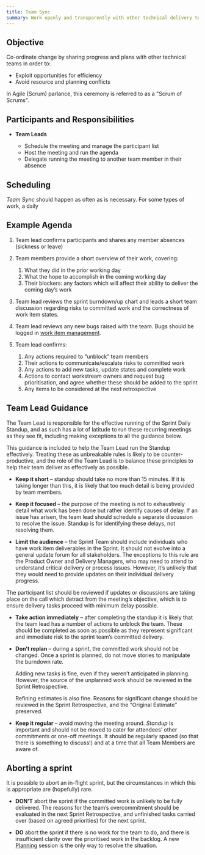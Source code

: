 ```yaml
---
title: Team Sync
summary: Work openly and transparently with other technical delivery teams to proactively identify opportunities and resolve conflicts.
---
```

## Objective 
Co-ordinate change by sharing progress and plans with other technical teams in order to:
 * Exploit opportunities for efficiency
 * Avoid resource and planning conflicts

In Agile (Scrum) parlance, this ceremony is referred to as a "Scrum of Scrums".

## Participants and Responsibilities 

 * **Team Leads**

    * Schedule the meeting and manage the participant list
    * Host the meeting and run the agenda
    * Delegate running the meeting to another team member in their absence

## Scheduling  
_Team Sync_ should happen as often as is necessary. For some types of work, a daily 

## Example Agenda 

 1. Team lead confirms participants and shares any member absences (sickness or leave) 
 2. Team members provide a short overview of their work, covering: 

     1. What they did in the prior working day 
     2. What the hope to accomplish in the coming working day 
     3. Their blockers: any factors which will affect their ability to deliver the coming day’s work 

 3. Team lead reviews the sprint burndown/up chart and leads a short team discussion regarding risks to committed work and the correctness of work item states. 
 4. Team lead reviews any new bugs raised with the team. Bugs should be logged in [work item management](). 
 5. Team lead confirms:

     1. Any actions required to “unblock” team members 
     2. Their actions to communicate/escalate risks to committed work 
     3. Any actions to add new tasks, update states and complete work 
     4. Actions to contact workstream owners and request bug prioritisation, and agree whether these should be added to the sprint 
     5. Any items to be considered at the next retrospective 

## Team Lead Guidance 

The Team Lead is responsible for the effective running of the Sprint Daily Standup, and as such has a lot of latitude to run these recurring meetings as they see fit, including making exceptions to all the guidance below. 

This guidance is included to help the Team Lead run the Standup effectively. Treating these as unbreakable rules is likely to be counter-productive, and the role of the Team Lead is to balance these principles to help their team deliver as effectively as possible. 

 * **Keep it short** – standup should take no more than 15 minutes. If it is taking longer than this, it is likely that too much detail is being provided by team members. 
 
 * **Keep it focused** – the purpose of the meeting is not to exhaustively detail what work has been done but rather identify causes of delay. If an issue has arisen, the team lead should schedule a separate discussion to resolve the issue. Standup is for identifying these delays, not resolving them. 
 
 * **Limit the audience** – the Sprint Team should include individuals who have work item deliverables in the Sprint. It should not evolve into a general update forum for all stakeholders. The exceptions to this rule are the Product Owner and Delivery Managers, who may need to attend to understand critical delivery or process issues. However, it’s unlikely that they would need to provide updates on their individual delivery progress. 
 
 The participant list should be reviewed if updates or discussions are taking place on the call which detract from the meeting’s objective, which is to ensure delivery tasks proceed with minimum delay possible. 
 

 * **Take action immediately** – after completing the standup it is likely that the team lead has a number of actions to unblock the team. These should be completed as soon as possible as they represent significant and immediate risk to the sprint team’s committed delivery. 
 
 * **Don’t replan** – during a sprint, the committed work should not be changed. Once a sprint is planned, do not move stories to manipulate the burndown rate. 
 
   Adding new tasks is fine, even if they weren’t anticipated in planning. However, the source of the unplanned work should be reviewed in the Sprint Retrospective.
 
   Refining estimates is also fine. Reasons for significant change should be reviewed in the Sprint Retrospective, and the “Original Estimate” preserved. 
 
 * **Keep it regular** – avoid moving the meeting around. _Standup_ is important and should not be moved to cater for attendees’ other commitments or one-off meetings. It should be regularly spaced (so that there is something to discuss!) and at a time that all Team Members are aware of. 

## Aborting a sprint 
It is possible to abort an in-flight sprint, but the circumstances in which this is appropriate are (hopefully) rare. 

   * **DON’T** abort the sprint if the committed work is unlikely to be fully delivered. The reasons for the team’s overcommitment should be evaluated in the next Sprint Retrospective, and unfinished tasks carried over (based on agreed priorities) for the next sprint. 
 

   * **DO** abort the sprint if there is no work for the team to do, and there is insufficient clarity over the prioritised work in the backlog. A new [Planning]() session is the only way to resolve the situation. 